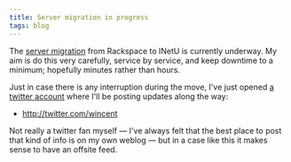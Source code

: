 ```yaml
---
title: Server migration in progress
tags: blog
---
```


The [server migration](http://wincent.com/a/about/wincent/weblog/archives/2008/01/farewell_racksp.php) from Rackspace to INetU is currently underway. My aim is do this very carefully, service by service, and keep downtime to a minimum; hopefully minutes rather than hours.

Just in case there is any interruption during the move, I've just opened [a twitter account](http://twitter.com/wincent) where I'll be posting updates along the way:

-   <http://twitter.com/wincent>

Not really a twitter fan myself — I've always felt that the best place to post that kind of info is on my own weblog — but in a case like this it makes sense to have an offsite feed.
